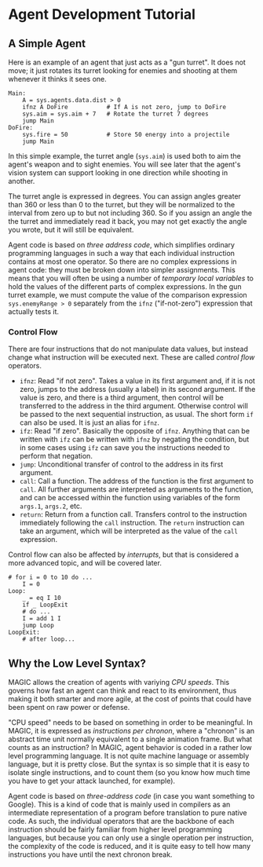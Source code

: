 # Agent Development Tutorial

## A Simple Agent

Here is an example of an agent that just acts as a "gun turret". 
It does not move; it just rotates its turret looking for enemies and shooting at them whenever it thinks it sees one.

```
Main:
	A = sys.agents.data.dist > 0
	ifnz A DoFire			# If A is not zero, jump to DoFire
	sys.aim = sys.aim + 7	# Rotate the turret 7 degrees
	jump Main
DoFire:
	sys.fire = 50			# Store 50 energy into a projectile
	jump Main
```

In this simple example, the turret angle (`sys.aim`) is used both to aim the agent's weapon and to sight enemies. You will see later that the agent's vision system can support looking in one direction while shooting in another. 

The turret angle is expressed in degrees. You can assign angles greater than 360 or less than 0 to the turret, but they will be normalized to the interval from zero up to but not including 360. So if you assign an angle the the turret and immediately read it back, you may not get exactly the angle you wrote, but it will still be equivalent.

Agent code is based on *three address code*, which simplifies ordinary programming languages in such a way that each individual instruction contains at most one operator. So there are no complex expressions in agent code: they must be broken down into simpler assignments.
This means that you will often be using a number of *temporary local variables* to hold the values of the different parts of complex expressions.
In the gun turret example, we must compute the value of the comparison expression `sys.enemyRange > 0` separately from the `ifnz` ("if-not-zero") expression that actually tests it.

### Control Flow

There are four instructions that do not manipulate data values, but instead change what instruction will be executed next. These are called *control flow* operators.

* `ifnz`: Read "if not zero". Takes a value in its first argument and, 
  if it is not zero, jumps to the address (usually a label) in its second argument. If the value is zero, and there is a third argument, then control will be transferred to the address in the third argument. Otherwise control will be passed to the next sequential instruction, as usual.
  The short form `if` can also be used. It is just an alias for `ifnz`.
* `ifz`: Read "if zero". Basically the opposite of `ifnz`. Anything that can 
  be written with `ifz` can be written with `ifnz` by negating the condition,
  but in some cases using `ifz` can save you the instructions needed to perform that negation.
* `jump`: Unconditional transfer of control to the address in its first 
  argument.
* `call`: Call a function. The address of the function is the first argument
  to `call`. All further arguments are interpreted as arguments to the function,
  and can be accessed within the function using variables of the form `args.1`,
  `args.2`, etc.
* `return`: Return from a function call. Transfers control to the instruction
  immediately following the `call` instruction. The `return` instruction can take an argument, which will be interpreted as the value of the `call` expression.

Control flow can also be affected by *interrupts*, but that is considered a more advanced topic, and will be covered later.

```
# for i = 0 to 10 do ...
	I = 0
Loop:
	_ = eq I 10
	if _ LoopExit
	# do ...
	I = add 1 I
	jump Loop
LoopExit:
	# after loop...
```

## Why the Low Level Syntax?

MAGIC allows the creation of agents with variying *CPU speeds*. 
This governs how fast an agent can think and react to its environment,
thus making it both smarter and more agile, 
at the cost of points that could have been spent on raw power or defense.

"CPU speed" needs to be based on something in order to be meaningful. 
In MAGIC, it is expressed as *instructions per chronon*, where a "chronon" is an abstract time unit normally equivalent to a single animation frame.
But what counts as an instruction?
In MAGIC, agent behavior is coded in a rather low level programming language. 
It is not quite machine language or assembly language, but it is pretty close.
But the syntax is so simple that it is easy to isolate single instructions, 
and to count them (so you know how much time you have to get your attack launched, for example).

Agent code is based on *three-address code* (in case you want something to Google). 
This is a kind of code that is mainly used in compilers as an intermediate representation of a program before translation to pure native code.
As such, the individual operators that are the backbone of each instruction should be fairly familiar from higher level programming languages, 
but because you can only use a single operation per instruction, 
the complexity of the code is reduced, and it is quite easy to tell how many instructions you have until the next chronon break.
